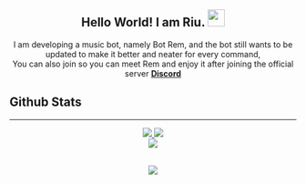 <h2 align="center">
  Hello World! I am <strong>Riu</strong>. <img src="https://raw.githubusercontent.com/MartinHeinz/MartinHeinz/master/wave.gif" width="30px">
</h2>
<p align="center">
  I am developing a music bot, namely Bot Rem, and the bot still wants to be updated to make it better and neater for every command, </br> You can also join so you can meet Rem and enjoy it after joining the official server <strong> <a href="https://discord.io/RiuStudio+">Discord</a></strong>
</br>

## Github Stats  

<hr/>
<p align="center">
    <a href="[https://github.com/Adinfauzan]">
        <img src="https://github-readme-streak-stats.herokuapp.com?user=adinfauzan&hide_border=true&background=0D1117&currStreakLabel=FFFFFF&sideLabels=FFFFFF&currStreakNum=FFFFFF&dates=FFFFFF&sideNums=FFFFFF&fire=f04848&ring=f04848&stroke=FFFFFFFF)](https://git.io/streak-stats" />
  </a> 
  <a href="[https://github.com/Adinfauzan]">
        <img src="https://github-readme-stats.vercel.app/api?username=Adinfauzan&show_icons=true&theme=gruvbox" />
  </a> 
<br>
<a href="https://github.com/Adinfauzan">
        <img src="https://github-readme-stats.vercel.app/api/top-langs/?username=Adinfauzan&theme=gruvbox&langs_count=8&layout=compact" />
  </a>
</p>


<div align="center">
  
<br/>  
<img src="https://komarev.com/ghpvc/?username=Adinfauzan&&style=flat-square" align="center" />
</div> 
<br/> 
